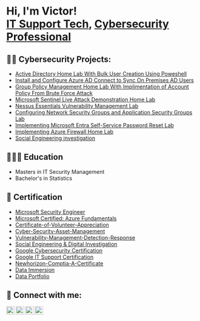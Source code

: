 <h1>Hi, I'm Victor! <br/><a href="https://github.com/victormbogu1">IT Support Tech</a>, <a href="https://www.linkedin.com/in/victor-mbogu-aa932b142/">Cybersecurity Professional</a> </h1>

<h2>👨‍💻 Cybersecurity Projects:</h2>

  - [Active Directory Home Lab With Bulk User Creation Using Poweshell](https://github.com/victormbogu1/ActiveDirectoryLab/tree/main)
  - [Install and Configure Azure AD Connect to Sync On Premises AD Users](https://github.com/victormbogu1/On-Premises-AD-Setup/tree/main)
  - [Group Policy Management Home Lab With Implimentation of Account Policy From Brute Force Attack](https://github.com/victormbogu1/Creating-and-Setting-up-GPO/tree/main)
  - [Microsoft Sentinel Live Attack Demonstration Home Lab](https://github.com/victormbogu1/Microsoft-SIEM-HomeLab/tree/main)
  - [Nessus Essentials Vulnerability Management Lab](https://github.com/victormbogu1/Vulnerability-Management)
  - [Configuring Network Security Groups and Application Security Groups Lab](https://github.com/victormbogu1/Configuring-NSG-and-ASG-for-Web-and-Management-Servers/tree/main)
  - [Implementing Microsoft Entra Self-Service Password Reset Lab](https://github.com/victormbogu1/Implement-self-service-password-reset-SSPR-)
  - [Implementing Azure Firewall Home Lab](https://github.com/victormbogu1/Implementing-Azure-Firewall)
  - [Social Engineering investigation](https://github.com/victormbogu1/Phishing-Email-Investigations)
    
<h2>👨🏽‍🎓 Education</h2>

  - Masters in IT Security Management
  - Bachelor's in Statistics

<h2>📜 Certification</h2>

- [Microsoft Security Engineer](https://learn.microsoft.com/api/credentials/share/en-us/victormbogu-0857/73C8193750FD2998?sharingId=7B3DB694F819BFF8)
- [Microsoft Certified: Azure Fundamentals](https://www.credly.com/badges/d77ae74a-6d35-4d75-a14b-c5ef2c69e565/public_url)
- [Certificate-of-Volunteer-Appreciation](https://drive.google.com/file/d/1ApwhQO3u5DO_-Telqr-5MTnu9p_X_vLa/view?usp=drive_link)
- [Cyber-Security-Asset-Management](https://drive.google.com/file/d/1hptwK5Qg316zqj1oa2GN-6IBkVo-7O92/view?usp=drive_link)
- [Vulnerability-Management-Detection-Response](https://drive.google.com/file/d/1UZmwz0dRIKZ2ElSqub1ZjuWxK6phTYEw/view?usp=drive_link)
- [Social Engineering & Digital Investigation](https://i.postimg.cc/5263m5LC/ANZ-Australia-completion-certificate.png)
- [Google Cybersecurity Certification](https://media.licdn.com/dms/document/media/D4D2DAQGSjY-2D9EWDw/profile-treasury-document-pdf-analyzed/0/1703050072499?e=1722470400&v=beta&t=0d4YU5_6tH3hQTBKT5LOL5vfVLN07JtVHHyA06VpGpk)
- [Google IT Support Certification](https://www.coursera.org/account/accomplishments/specialization/certificate/BJHCM799NVSJ)
- [Newhorizon-Comptia-A-Certificate](https://i.postimg.cc/HsTvb76w/Newhorizon-Comptia-A-Certificate.png)
- [Data Immersion](https://media.licdn.com/dms/document/media/C4E2DAQHCegLZX_yCBw/profile-treasury-document-pdf-analyzed/0/1654268156081?e=1722470400&v=beta&t=2hvm6nSiU0AQaZoeNdeslhhD15PDGaoTFnShLLyIPHk)
- [Data Portfolio](https://victormbogu1.github.io/VictorMboguTheAnalyst.github.io/)
  
<h2> 🤳 Connect with me:</h2>

[<img align="left" alt="JoshMadakor | YouTube" width="22px" src="https://cdn.jsdelivr.net/npm/simple-icons@v3/icons/youtube.svg" />][youtube]
[<img align="left" alt="JoshMadakor | Twitter" width="22px" src="https://cdn.jsdelivr.net/npm/simple-icons@v3/icons/twitter.svg" />][twitter]
[<img align="left" alt="JoshMadakor | LinkedIn" width="22px" src="https://cdn.jsdelivr.net/npm/simple-icons@v3/icons/linkedin.svg" />][linkedin]
[<img align="left" alt="JoshMadakor | Instagram" width="22px" src="https://cdn.jsdelivr.net/npm/simple-icons@v3/icons/instagram.svg" />][instagram]

[twitter]: https://twitter.com/joshmadakor
[youtube]: https://www.youtube.com/c/joshmadakor
[instagram]: https://www.instagram.com/joshmadakor/
[linkedin]: https://linkedin.com/in/joshmadakor

<!--
**joshmadakor1/joshmadakor1** is a ✨ _special_ ✨ repository because its `README.md` (this file) appears on your GitHub profile.

Here are some ideas to get you started:

- 🔭 I’m currently working on ...
- 🌱 I’m currently learning ...
- 👯 I’m looking to collaborate on ...
- 🤔 I’m looking for help with ...
- 💬 Ask me about ...
- 📫 How to reach me: ...
- 😄 Pronouns: ...
- ⚡ Fun fact: ...
-->
